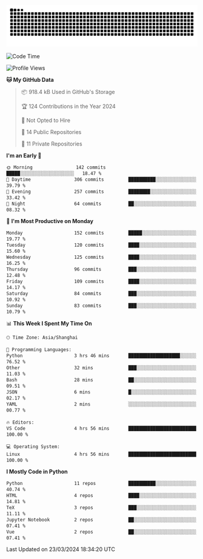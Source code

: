 ![](https://raw.githubusercontent.com/BorisYang326/BorisYang326/output/github-contribution-grid-snake-dark.svg)

<!--START_SECTION:waka-->
![Code Time](http://img.shields.io/badge/Code%20Time-51%20hrs%2028%20mins-blue)

![Profile Views](http://img.shields.io/badge/Profile%20Views-1-blue)

**🐱 My GitHub Data** 

> 📦 918.4 kB Used in GitHub's Storage 
 > 
> 🏆 124 Contributions in the Year 2024
 > 
> 🚫 Not Opted to Hire
 > 
> 📜 14 Public Repositories 
 > 
> 🔑 11 Private Repositories 
 > 
**I'm an Early 🐤** 

```text
🌞 Morning                142 commits         █████░░░░░░░░░░░░░░░░░░░░   18.47 % 
🌆 Daytime                306 commits         ██████████░░░░░░░░░░░░░░░   39.79 % 
🌃 Evening                257 commits         ████████░░░░░░░░░░░░░░░░░   33.42 % 
🌙 Night                  64 commits          ██░░░░░░░░░░░░░░░░░░░░░░░   08.32 % 
```
📅 **I'm Most Productive on Monday** 

```text
Monday                   152 commits         █████░░░░░░░░░░░░░░░░░░░░   19.77 % 
Tuesday                  120 commits         ████░░░░░░░░░░░░░░░░░░░░░   15.60 % 
Wednesday                125 commits         ████░░░░░░░░░░░░░░░░░░░░░   16.25 % 
Thursday                 96 commits          ███░░░░░░░░░░░░░░░░░░░░░░   12.48 % 
Friday                   109 commits         ████░░░░░░░░░░░░░░░░░░░░░   14.17 % 
Saturday                 84 commits          ███░░░░░░░░░░░░░░░░░░░░░░   10.92 % 
Sunday                   83 commits          ███░░░░░░░░░░░░░░░░░░░░░░   10.79 % 
```


📊 **This Week I Spent My Time On** 

```text
🕑︎ Time Zone: Asia/Shanghai

💬 Programming Languages: 
Python                   3 hrs 46 mins       ███████████████████░░░░░░   76.52 % 
Other                    32 mins             ███░░░░░░░░░░░░░░░░░░░░░░   11.03 % 
Bash                     28 mins             ██░░░░░░░░░░░░░░░░░░░░░░░   09.51 % 
JSON                     6 mins              █░░░░░░░░░░░░░░░░░░░░░░░░   02.17 % 
YAML                     2 mins              ░░░░░░░░░░░░░░░░░░░░░░░░░   00.77 % 

🔥 Editors: 
VS Code                  4 hrs 56 mins       █████████████████████████   100.00 % 

💻 Operating System: 
Linux                    4 hrs 56 mins       █████████████████████████   100.00 % 
```

**I Mostly Code in Python** 

```text
Python                   11 repos            ██████████░░░░░░░░░░░░░░░   40.74 % 
HTML                     4 repos             ████░░░░░░░░░░░░░░░░░░░░░   14.81 % 
TeX                      3 repos             ███░░░░░░░░░░░░░░░░░░░░░░   11.11 % 
Jupyter Notebook         2 repos             ██░░░░░░░░░░░░░░░░░░░░░░░   07.41 % 
Vue                      2 repos             ██░░░░░░░░░░░░░░░░░░░░░░░   07.41 % 
```




 Last Updated on 23/03/2024 18:34:20 UTC
<!--END_SECTION:waka-->
